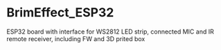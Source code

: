 # BrimEffect_ESP32
 ESP32 board with interface for WS2812 LED strip, connected MIC and IR remote receiver, including FW and 3D prited box

